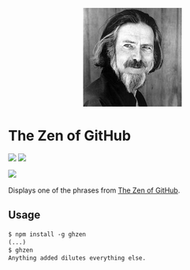 <p align="center">
    <a href="#the-zen-of-github">
        <img alt="logo" src="asset/watts.jpg">
    </a>
</p>

# The Zen of GitHub

[![][dependencies-img]][dependencies]
[![][version-img]][version]

[![][npm-img]][npm]

Displays one of the phrases from [The Zen of GitHub].

## Usage

```
$ npm install -g ghzen
(...)
$ ghzen
Anything added dilutes everything else.
```

[dependencies]:      https://david-dm.org/tallesl/ghzen
[dependencies-img]:  https://david-dm.org/tallesl/ghzen.png
[version]:           http://badge.fury.io/js/ghzen
[version-img]:       https://badge.fury.io/js/ghzen.png
[npm]:               https://nodei.co/npm/ghzen
[npm-img]:           https://nodei.co/npm/ghzen.png?mini=true
[The Zen of GitHub]: https://api.github.com/zen
